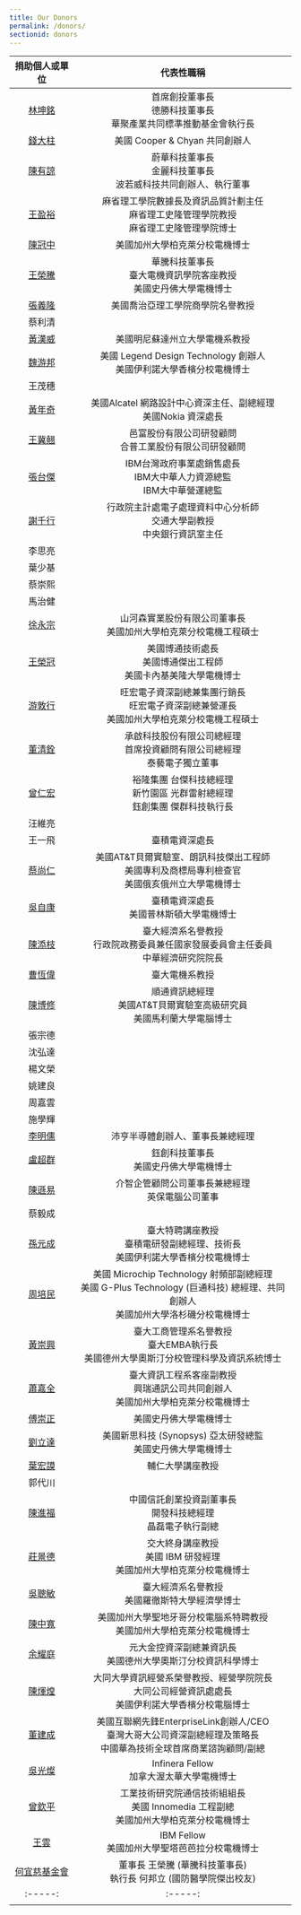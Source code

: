 ```yaml
---
title: Our Donors
permalink: /donors/
sectionid: donors
---
```


| 捐助個人或單位 | 代表性職稱 |
|:-----:|:-----:|
| [林坤銘](/classmates/林坤銘/) | 首席創投董事長<br />德勝科技董事長<br />華聚產業共同標準推動基金會執行長 |
| [錢大柱](/classmates/錢大柱/) | 美國 Cooper & Chyan 共同創辦人 |
| [陳有諒](/classmates/陳有諒/) | 蔚華科技董事長<br />金麗科技董事長<br />波若威科技共同創辦人、執行董事 |
| [王盈裕](/classmates/王盈裕/) | 麻省理工學院數據長及資訊品質計劃主任<br>麻省理工史隆管理學院教授<br>麻省理工史隆管理學院博士 |
| [陳冠中](/classmates/陳冠中/) | 美國加州大學柏克萊分校電機博士 |
| [王榮騰](/classmates/王榮騰/) | 華騰科技董事長<br>臺大電機資訊學院客座教授<br>美國史丹佛大學電機博士 |
| [張義隆](/classmates/張義隆/) | 美國喬治亞理工學院商學院名譽教授 |
| 蔡利清 | |
| [黃漢威](/classmates/黃漢威/) | 美國明尼蘇達州立大學電機系教授 |
| [魏游邦](/classmates/魏游邦/) | 美國 Legend Design Technology 創辦人<br>美國伊利諾大學香檳分校電機博士 |
| 王茂穗 | |
| [黃年奇](/classmates/黃年奇/) | 美國Alcatel 網路設計中心資深主任、副總經理<br />美國Nokia 資深處長 |
| [王冀翹](/classmates/王冀翹/) | 邑富股份有限公司研發顧問<br />合普工業股份有限公司研發顧問 |
| [張台傑](/classmates/張台傑/) | IBM台灣政府事業處銷售處長<br />IBM大中華人力資源總監<br />IBM大中華營運總監 |
| [謝千行](/classmates/謝千行/) | 行政院主計處電子處理資料中心分析師<br>交通大學副教授<br>中央銀行資訊室主任 |
| 李思亮 | |
| 葉少基 | |
| 蔡崇熙 | |
| 馬治健 | |
| [徐永宗](/classmates/徐永宗/) | 山河森實業股份有限公司董事長<br />美國加州大學柏克萊分校電機工程碩士 |
| [王榮冠](/classmates/王榮冠/) | 美國博通技術處長<br />美國博通傑出工程師<br />美國卡內基美隆大學電機博士 |
| [游敦行](/classmates/游敦行/) | 旺宏電子資深副總兼集團行銷長<br>旺宏電子資深副總兼營運長<br>美國加州大學柏克萊分校電機工程碩士 |
| [董清銓](/classmates/董清銓/) | 承啟科技股份有限公司總經理<br />首席投資顧問有限公司總經理<br />泰藝電子獨立董事 |
| [曾仁宏](/classmates/曾仁宏/) | 裕隆集團 台傑科技總經理<br />新竹園區 光群雷射總經理<br />鈺創集團 傑群科技執行長 |
| 汪維亮 | |
| 王一飛 | 臺積電資深處長 |
| [蔡尚仁](/classmates/蔡尚仁/) | 美國AT&T貝爾實驗室、朗訊科技傑出工程師<br />美國專利及商標局專利檢查官<br />美國俄亥俄州立大學電機博士 |
| [吳自康](/classmates/吳自康/) | 臺積電資深處長<br>美國普林斯頓大學電機博士 |
| [陳添枝](/classmates/陳添枝/) | 臺大經濟系名譽教授<br>行政院政務委員兼任國家發展委員會主任委員<br>中華經濟研究院院長 |
| [曹恆偉](/classmates/曹恆偉) | 臺大電機系教授 |
| [陳博修](/classmates/陳博修) | 順通資訊總經理<br>美國AT&T貝爾實驗室高級研究員<br>美國馬利蘭大學電腦博士 |
| 張宗德 | |
| 沈弘達 | |
| 楊文榮 | |
| 姚建良 | |
| 周嘉雲 | |
| 施學輝 | |
| [李明儒](/classmates/李明儒/) | 沛亨半導體創辦人、董事長兼總經理 |
| [盧超群](/classmates/盧超群/) | 鈺創科技董事長<br>美國史丹佛大學電機博士 |
| [陳遜易](/classmates/陳遜易/) | 介智企管顧問公司董事長兼總經理<br />英保電腦公司董事 |
| 蔡毅成 | |
| [孫元成](/classmates/孫元成/) | 臺大特聘講座教授<br>臺積電研發副總經理、技術長<br>美國伊利諾大學香檳分校電機博士 |
| [周培民](/classmates/周培民/) | 美國 Microchip Technology  射頻部副總經理<br />美國 G-Plus Technology (巨通科技) 總經理、共同創辦人<br />美國加州大學洛杉磯分校電機博士 |
| [黃崇興](/classmates/黃崇興/) | 臺大工商管理系名譽教授<br>臺大EMBA執行長<br>美國德州大學奧斯汀分校管理科學及資訊系統博士 |
| [蕭嘉全](/classmates/蕭嘉全/) | 臺大資訊工程系客座副教授<br />興瑞通訊公司共同創辦人<br />美國加州大學柏克萊分校電機博士 |
| [傅崇正](/classmates/傅崇正/) | 美國史丹佛大學電機博士 |
| [劉立達](/classmates/劉立達/) | 美國新思科技 (Synopsys) 亞太研發總監<br>美國史丹佛大學電機博士 |
| [葉宏謨](/classmates/葉宏謨/) | 輔仁大學講座教授 |
| 郭代川 | |
| [陳進福](/classmates/陳進福/) | 中國信託創業投資副董事長<br />開發科技總經理<br />晶磊電子執行副總 |
| [莊景德](/classmates/莊景德/) | 交大終身講座教授<br>美國 IBM 研發經理<br>美國加州大學柏克萊分校電機博士 |
| [吳聰敏](/classmates/吳聰敏/) | 臺大經濟系名譽教授<br>美國羅徹斯特大學經濟學博士 |
| [陳中寬](/classmates/陳中寬/) | 美國加州大學聖地牙哥分校電腦系特聘教授<br>美國加州大學柏克萊分校電機博士 |
| [余耀庭](/classmates/余耀庭/) | 元大金控資深副總兼資訊長<br>美國德州大學奧斯汀分校資訊科學博士 |
| [陳煇煌](/classmates/陳煇煌/) | 大同大學資訊經營系榮譽教授、經營學院院長<br>大同公司經營資訊處處長<br>美國伊利諾大學香檳分校電腦博士 |
| [董建成](/classmates/董建成/) | 美國互聯網先鋒EnterpriseLink創辦人/CEO<br />臺灣大哥大公司資深副總經理及策略長<br />中國華為技術全球首席商業諮詢顧問/副總 |
| [吳光燦](/classmates/吳光燦/) | Infinera Fellow<br />加拿大渥太華大學電機博士 |
| [曾欽平](/classmates/曾欽平/) | 工業技術研究院通信技術組組長<br />美國 Innomedia 工程副總<br />美國加州大學柏克萊分校電機博士 |
| [王雲](/classmates/王雲/) | IBM Fellow<br />美國加州大學聖塔芭芭拉分校電機博士 |
| [何宜慈基金會](https://irvingthofoundation.github.io/) | 董事長 王榮騰 (華騰科技董事長)<br />執行長 何邦立 (國防醫學院傑出校友) |
|:-----:|:-----:|
| | |
